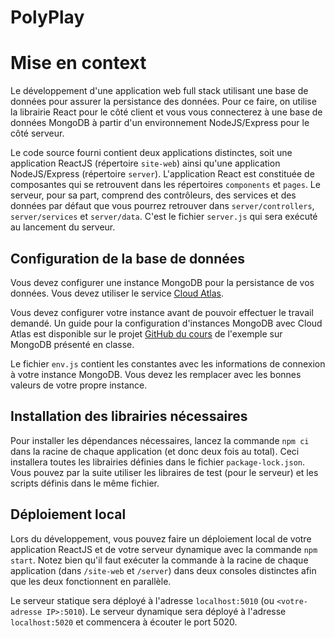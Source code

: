 # PolyPlay

# Mise en context 

Le développement d'une application web full stack utilisant une base de données pour assurer la persistance des données. Pour ce faire, on utilise la librairie React pour le côté client et vous vous connecterez à une base de données MongoDB à partir d'un environnement NodeJS/Express pour le côté serveur.

Le code source fourni contient deux applications distinctes, soit une application ReactJS (répertoire `site-web`) ainsi qu'une application NodeJS/Express (répertoire `server`). L'application React est constituée de composantes qui se retrouvent dans les répertoires `components` et `pages`.
Le serveur, pour sa part, comprend des contrôleurs, des services et des données par défaut que vous pourrez retrouver dans `server/controllers`, `server/services` et `server/data`. C'est le fichier `server.js` qui sera exécuté au lancement du serveur.

## Configuration de la base de données

Vous devez configurer une instance MongoDB pour la persistance de vos données. Vous devez utiliser le service [Cloud Atlas](https://www.mongodb.com/cloud/atlas).

Vous devez configurer votre instance avant de pouvoir effectuer le travail demandé. Un guide pour la configuration d'instances MongoDB avec Cloud Atlas est disponible sur le projet [GitHub du cours](https://github.com/LOG2440/Cours-11-MongoDB/blob/master/README.MD) de l'exemple sur MongoDB présenté en classe.

Le fichier `env.js` contient les constantes avec les informations de connexion à votre instance MongoDB. Vous devez les remplacer avec les bonnes valeurs de votre propre instance. 

## Installation des librairies nécessaires

Pour installer les dépendances nécessaires, lancez la commande `npm ci` dans la racine de chaque application (et donc deux fois au total). Ceci installera toutes les librairies définies dans le fichier `package-lock.json`. Vous pouvez par la suite utiliser les libraires de test (pour le serveur) et les scripts définis dans le même fichier.

## Déploiement local

Lors du développement, vous pouvez faire un déploiement local de votre application ReactJS et de votre serveur dynamique avec la commande `npm start`. Notez bien qu'il faut exécuter la commande à la racine de chaque application (dans `/site-web` et `/server`) dans deux consoles distinctes afin que les deux fonctionnent en parallèle.

Le serveur statique sera déployé à l'adresse `localhost:5010` (ou `<votre-adresse IP>:5010`). Le serveur dynamique sera déployé à l'adresse `localhost:5020` et commencera à écouter le port 5020.

